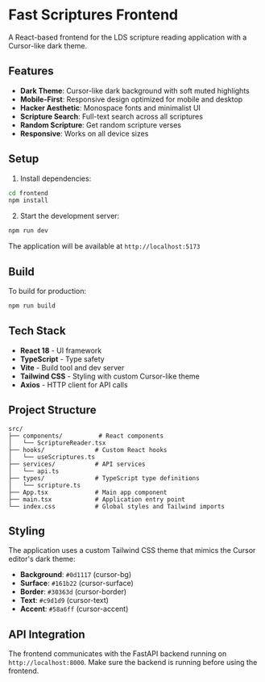 # Fast Scriptures Frontend

A React-based frontend for the LDS scripture reading application with a Cursor-like dark theme.

## Features

- **Dark Theme**: Cursor-like dark background with soft muted highlights
- **Mobile-First**: Responsive design optimized for mobile and desktop
- **Hacker Aesthetic**: Monospace fonts and minimalist UI
- **Scripture Search**: Full-text search across all scriptures
- **Random Scripture**: Get random scripture verses
- **Responsive**: Works on all device sizes

## Setup

1. Install dependencies:
```bash
cd frontend
npm install
```

2. Start the development server:
```bash
npm run dev
```

The application will be available at `http://localhost:5173`

## Build

To build for production:
```bash
npm run build
```

## Tech Stack

- **React 18** - UI framework
- **TypeScript** - Type safety
- **Vite** - Build tool and dev server
- **Tailwind CSS** - Styling with custom Cursor-like theme
- **Axios** - HTTP client for API calls

## Project Structure

```
src/
├── components/          # React components
│   └── ScriptureReader.tsx
├── hooks/              # Custom React hooks
│   └── useScriptures.ts
├── services/           # API services
│   └── api.ts
├── types/              # TypeScript type definitions
│   └── scripture.ts
├── App.tsx             # Main app component
├── main.tsx            # Application entry point
└── index.css           # Global styles and Tailwind imports
```

## Styling

The application uses a custom Tailwind CSS theme that mimics the Cursor editor's dark theme:

- **Background**: `#0d1117` (cursor-bg)
- **Surface**: `#161b22` (cursor-surface)
- **Border**: `#30363d` (cursor-border)
- **Text**: `#c9d1d9` (cursor-text)
- **Accent**: `#58a6ff` (cursor-accent)

## API Integration

The frontend communicates with the FastAPI backend running on `http://localhost:8000`. Make sure the backend is running before using the frontend. 
